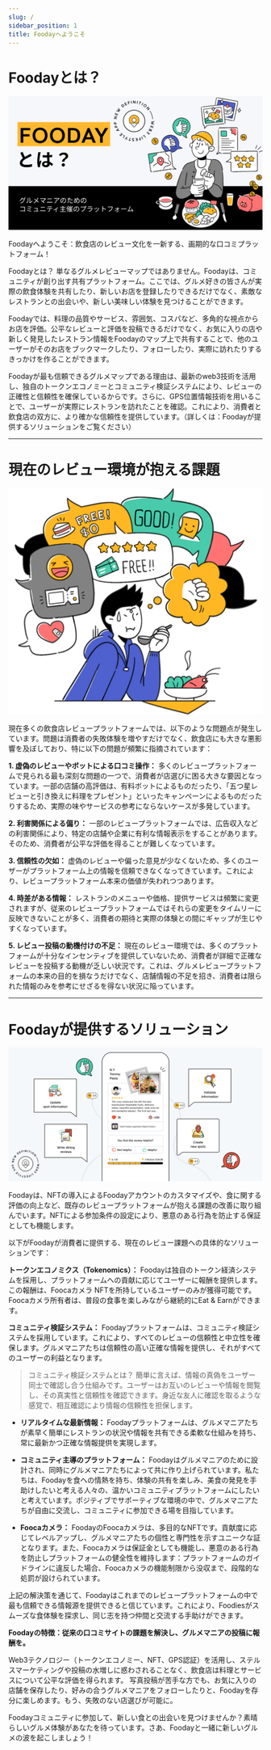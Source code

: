 ```yaml
---
slug: /
sidebar_position: 1
title: Foodayへようこそ
---
```


# Foodayとは？ 

![Banner](.//what-is-fooday01.png)

Foodayへようこそ：飲食店のレビュー文化を一新する、画期的な口コミプラットフォーム！

Foodayとは？
単なるグルメレビューマップではありません。Foodayは、コミュニティが創り出す共有プラットフォーム。ここでは、グルメ好きの皆さんが実際の飲食体験を共有したり、新しいお店を登録したりできるだけでなく、素敵なレストランとの出会いや、新しい美味しい体験を見つけることができます。

Foodayでは、料理の品質やサービス、雰囲気、コスパなど、多角的な視点からお店を評価。公平なレビューと評価を投稿できるだけでなく、お気に入りの店や新しく発見したレストラン情報をFoodayのマップ上で共有することで、他のユーザーがそのお店をブックマークしたり、フォローしたり、実際に訪れたりするきっかけを作ることができます。

Foodayが最も信頼できるグルメマップである理由は、最新のweb3技術を活用し、独自のトークンエコノミーとコミュニティ検証システムにより、レビューの正確性と信頼性を確保しているからです。さらに、GPS位置情報技術を用いることで、ユーザーが実際にレストランを訪れたことを確認。これにより、消費者と飲食店の双方に、より確かな信頼性を提供しています。（詳しくは：Foodayが提供するソリューションをご覧ください）

<hr/>

# 現在のレビュー環境が抱える課題

![Problems Banner](./problem.webp)

現在多くの飲食店レビュープラットフォームでは、以下のような問題点が発生しています。問題は消費者の失敗体験を増やすだけでなく、飲食店にも大きな悪影響を及ぼしており、特に以下の問題が頻繁に指摘されています：

**1. 虚偽のレビューやボットによる口コミ操作：**
多くのレビュープラットフォームで見られる最も深刻な問題の一つで、消費者が店選びに困る大きな要因となっています。一部の店舗の高評価は、有料ボットによるものだったり、「五つ星レビューと引き換えに料理をプレゼント」といったキャンペーンによるものだったりするため、実際の味やサービスの参考にならないケースが多発しています。

**2. 利害関係による偏り：**
一部のレビュープラットフォームでは、広告収入などの利害関係により、特定の店舗や企業に有利な情報表示をすることがあります。そのため、消費者が公平な評価を得ることが難しくなっています。

**3. 信頼性の欠如：**
虚偽のレビューや偏った意見が少なくないため、多くのユーザーがプラットフォーム上の情報を信頼できなくなってきています。これにより、レビュープラットフォーム本来の価値が失われつつあります。

**4. 時差がある情報：**
レストランのメニューや価格、提供サービスは頻繁に変更されますが、従来のレビュープラットフォームではそれらの変更をタイムリーに反映できないことが多く、消費者の期待と実際の体験との間にギャップが生じやすくなっています。

**5. レビュー投稿の動機付けの不足：**
現在のレビュー環境では、多くのプラットフォームが十分なインセンティブを提供していないため、消費者が詳細で正確なレビューを投稿する動機が乏しい状況です。これは、グルメレビュープラットフォームの本来の目的を損なうだけでなく、店舗情報の不足を招き、消費者は限られた情報のみを参考にせざるを得ない状況に陥っています。


<hr/>

# Foodayが提供するソリューション

![Solutions Banner](./what-is-fooday-medium2.jpeg)

Foodayは、NFTの導入によるFoodayアカウントのカスタマイズや、食に関する評価の向上など、既存のレビュープラットフォームが抱える課題の改善に取り組んでいます。NFTによる参加条件の設定により、悪意のある行為を防止する保証としても機能します。

以下がFoodayが消費者に提供する、現在のレビュー課題への具体的なソリューションです：

**トークンエコノミクス（Tokenomics）：**
Foodayは独自のトークン経済システムを採用し、プラットフォームへの貢献に応じてユーザーに報酬を提供します。この報酬は、Foocaカメラ NFTを所持しているユーザーのみが獲得可能です。Foocaカメラ所有者は、普段の食事を楽しみながら継続的にEat & Earnができます。

**コミュニティ検証システム：**
Foodayプラットフォームは、コミュニティ検証システムを採用しています。これにより、すべてのレビューの信頼性と中立性を確保します。グルメマニアたちは信頼性の高い正確な情報を提供し、それがすべてのユーザーの利益となります。

>コミュニティ検証システムとは？
簡単に言えば、情報の真偽をユーザー同士で確認し合う仕組みです。ユーザーはお互いのレビューや情報を閲覧し、その真実性と信頼性を確認できます。身近な友人に確認を取るような感覚で、相互確認により情報の信頼性を担保します。

* **リアルタイムな最新情報：**
Foodayプラットフォームは、グルメマニアたちが素早く簡単にレストランの状況や情報を共有できる柔軟な仕組みを持ち、常に最新かつ正確な情報提供を実現します。

* **コミュニティ主導のプラットフォーム：**
Foodayはグルメマニアのために設計され、同時にグルメマニアたちによって共に作り上げられています。私たちは、Foodayを食への情熱を持ち、体験の共有を楽しみ、美食の発見を手助けしたいと考える人々の、温かいコミュニティプラットフォームにしたいと考えています。ポジティブでサポーティブな環境の中で、グルメマニアたちが自由に交流し、コミュニティに参加できる場を目指しています。

* **Foocaカメラ：**
FoodayのFoocaカメラは、多目的なNFTです。貢献度に応じてレベルアップし、グルメマニアたちの個性と専門性を示すユニークな証となります。また、Foocaカメラは保証金としても機能し、悪意のある行為を防止しプラットフォームの健全性を維持します：プラットフォームのガイドラインに違反した場合、Foocaカメラの機能制限から没収まで、段階的な処罰が設けられています。

上記の解決策を通じて、Foodayはこれまでのレビュープラットフォームの中で最も信頼できる情報源を提供できると信じています。これにより、Foodiesがスムーズな食体験を探求し、同じ志を持つ仲間と交流する手助けができます。

**Foodayの特徴：従来の口コミサイトの課題を解決し、グルメマニアの投稿に報酬を。**

Web3テクノロジー（トークンエコノミー、NFT、GPS認証）を活用し、ステルスマーケティングや投稿の水増しに惑わされることなく、飲食店は料理とサービスについて公平な評価を得られます。
写真投稿が苦手な方でも、お気に入りの店舗を保存したり、好みの合うグルメマニアをフォローしたりと、Foodayを存分に楽しめます。もう、失敗のない店選びが可能に。

Foodayコミュニティに参加して、新しい食との出会いを見つけませんか？素晴らしいグルメ体験があなたを待っています。さあ、Foodayと一緒に新しいグルメの波を起こしましょう！
